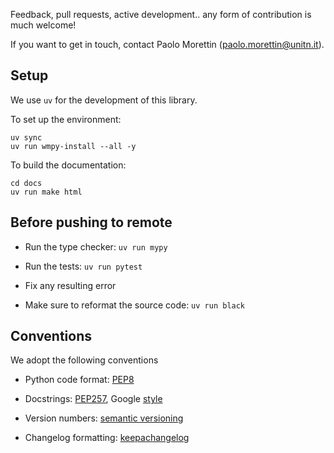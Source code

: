 

Feedback, pull requests, active development.. any form of contribution
is much welcome!

If you want to get in touch, contact Paolo Morettin (paolo.morettin@unitn.it).


Setup
-----

We use `uv` for the development of this library.

To set up the environment:

```
uv sync
uv run wmpy-install --all -y
```

To build the documentation:

```
cd docs
uv run make html
```


Before pushing to remote
------------------------

- Run the type checker: `uv run mypy`

- Run the tests: `uv run pytest`

- Fix any resulting error

- Make sure to reformat the source code: `uv run black`


Conventions
-----------

We adopt the following conventions

- Python code format: [PEP8](https://peps.python.org/pep-0008/)

- Docstrings: [PEP257](https://peps.python.org/pep-0257/), Google [style](https://google.github.io/styleguide/pyguide.html)

- Version numbers: [semantic versioning](https://semver.org/spec/v2.0.0.html)

- Changelog formatting: [keepachangelog](https://keepachangelog.com/en/1.1.0/)